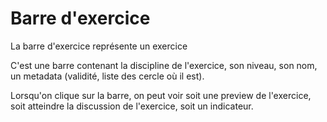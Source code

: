 # Barre d'exercice

La barre d'exercice représente un exercice

C'est une barre contenant la discipline de l'exercice, son niveau, son nom, un metadata (validité, liste des cercle où il est).

Lorsqu'on clique sur la barre, on peut voir soit une preview de l'exercice, soit atteindre la discussion de l'exercice, soit un indicateur.

<!---
Author : Hugo
Validator : 
-->
